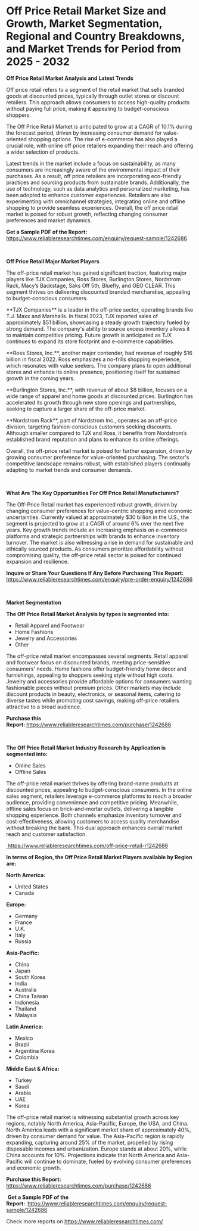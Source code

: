 <p><h1>Off Price Retail Market Size and Growth, Market Segmentation, Regional and Country Breakdowns, and Market Trends for Period from 2025 -  2032</h1></p><p><strong>Off Price Retail Market Analysis and Latest Trends</strong></p>
<p><p>Off price retail refers to a segment of the retail market that sells branded goods at discounted prices, typically through outlet stores or discount retailers. This approach allows consumers to access high-quality products without paying full price, making it appealing to budget-conscious shoppers.</p><p>The Off Price Retail Market is anticipated to grow at a CAGR of 10.1% during the forecast period, driven by increasing consumer demand for value-oriented shopping options. The rise of e-commerce has also played a crucial role, with online off price retailers expanding their reach and offering a wider selection of products. </p><p>Latest trends in the market include a focus on sustainability, as many consumers are increasingly aware of the environmental impact of their purchases. As a result, off price retailers are incorporating eco-friendly practices and sourcing products from sustainable brands. Additionally, the use of technology, such as data analytics and personalized marketing, has been adopted to enhance customer experiences. Retailers are also experimenting with omnichannel strategies, integrating online and offline shopping to provide seamless experiences. Overall, the off price retail market is poised for robust growth, reflecting changing consumer preferences and market dynamics.</p></p>
<p><strong>Get a Sample PDF of the Report:&nbsp;</strong> <a href="https://www.reliableresearchtimes.com/enquiry/request-sample/1242686?utm_campaign=3261&utm_medium=2&utm_source=Github&utm_content=ia&utm_term=11032025&utm_id=off-price-retail">https://www.reliableresearchtimes.com/enquiry/request-sample/1242686</a></p>
<p>&nbsp;</p>
<p><strong>Off Price Retail Major Market Players</strong></p>
<p><p>The off-price retail market has gained significant traction, featuring major players like TJX Companies, Ross Stores, Burlington Stores, Nordstrom Rack, Macy’s Backstage, Saks Off 5th, Bluefly, and GEO CLEAR. This segment thrives on delivering discounted branded merchandise, appealing to budget-conscious consumers.</p><p>**TJX Companies** is a leader in the off-price sector, operating brands like T.J. Maxx and Marshalls. In fiscal 2023, TJX reported sales of approximately $51 billion, showcasing a steady growth trajectory fueled by strong demand. The company's ability to source excess inventory allows it to maintain competitive pricing. Future growth is anticipated as TJX continues to expand its store footprint and e-commerce capabilities.</p><p>**Ross Stores, Inc.**, another major contender, had revenue of roughly $16 billion in fiscal 2022. Ross emphasizes a no-frills shopping experience, which resonates with value seekers. The company plans to open additional stores and enhance its online presence, positioning itself for sustained growth in the coming years.</p><p>**Burlington Stores, Inc.**, with revenue of about $8 billion, focuses on a wide range of apparel and home goods at discounted prices. Burlington has accelerated its growth through new store openings and partnerships, seeking to capture a larger share of the off-price market.</p><p>**Nordstrom Rack**, part of Nordstrom Inc., operates as an off-price division, targeting fashion-conscious customers seeking discounts. Although smaller compared to TJX and Ross, it benefits from Nordstrom’s established brand reputation and plans to enhance its online offerings.</p><p>Overall, the off-price retail market is poised for further expansion, driven by growing consumer preference for value-oriented purchasing. The sector's competitive landscape remains robust, with established players continually adapting to market trends and consumer demands.</p></p>
<p>&nbsp;</p>
<p><strong>What Are The Key Opportunities For Off Price Retail Manufacturers?</strong></p>
<p><p>The Off-Price Retail market has experienced robust growth, driven by changing consumer preferences for value-centric shopping amid economic uncertainties. Currently valued at approximately $30 billion in the U.S., the segment is projected to grow at a CAGR of around 6% over the next five years. Key growth trends include an increasing emphasis on e-commerce platforms and strategic partnerships with brands to enhance inventory turnover. The market is also witnessing a rise in demand for sustainable and ethically sourced products. As consumers prioritize affordability without compromising quality, the off-price retail sector is poised for continued expansion and resilience.</p></p>
<p><strong>Inquire or Share Your Questions If Any Before Purchasing This Report:</strong> <a href="https://www.reliableresearchtimes.com/enquiry/pre-order-enquiry/1242686?utm_campaign=3261&utm_medium=2&utm_source=Github&utm_content=ia&utm_term=11032025&utm_id=off-price-retail">https://www.reliableresearchtimes.com/enquiry/pre-order-enquiry/1242686</a></p>
<p>&nbsp;</p>
<p><strong>Market Segmentation</strong></p>
<p><strong>The Off Price Retail Market Analysis by types is segmented into:</strong></p>
<p><ul><li>Retail Apparel and Footwear</li><li>Home Fashions</li><li>Jewelry and Accessories</li><li>Other</li></ul></p>
<p><p>The off-price retail market encompasses several segments. Retail apparel and footwear focus on discounted brands, meeting price-sensitive consumers' needs. Home fashions offer budget-friendly home decor and furnishings, appealing to shoppers seeking style without high costs. Jewelry and accessories provide affordable options for consumers wanting fashionable pieces without premium prices. Other markets may include discount products in beauty, electronics, or seasonal items, catering to diverse tastes while promoting cost savings, making off-price retailers attractive to a broad audience.</p></p>
<p><strong>Purchase this Report:&nbsp;</strong><a href="https://www.reliableresearchtimes.com/purchase/1242686?utm_campaign=3261&utm_medium=2&utm_source=Github&utm_content=ia&utm_term=11032025&utm_id=off-price-retail">https://www.reliableresearchtimes.com/purchase/1242686</a></p>
<p>&nbsp;</p>
<p><strong>The Off Price Retail Market Industry Research by Application is segmented into:</strong></p>
<p><ul><li>Online Sales</li><li>Offline Sales</li></ul></p>
<p><p>The off-price retail market thrives by offering brand-name products at discounted prices, appealing to budget-conscious consumers. In the online sales segment, retailers leverage e-commerce platforms to reach a broader audience, providing convenience and competitive pricing. Meanwhile, offline sales focus on brick-and-mortar outlets, delivering a tangible shopping experience. Both channels emphasize inventory turnover and cost-effectiveness, allowing customers to access quality merchandise without breaking the bank. This dual approach enhances overall market reach and customer satisfaction.</p></p>
<p><a href="https://www.reliableresearchtimes.com/off-price-retail-r1242686?utm_campaign=3261&utm_medium=2&utm_source=Github&utm_content=ia&utm_term=11032025&utm_id=off-price-retail">&nbsp;https://www.reliableresearchtimes.com/off-price-retail-r1242686</a></p>
<p><strong>In terms of Region, the Off Price Retail Market Players available by Region are:</strong></p>
<p>
    <p> <strong> North America: </strong>
        <ul>
            <li>United States</li>
            <li>Canada</li>
        </ul>
        </p> 
    <p> <strong> Europe: </strong>
        <ul>
            <li>Germany</li>
            <li>France</li>
            <li>U.K.</li>
            <li>Italy</li>
            <li>Russia</li>
        </ul>
        </p> 
    <p> <strong> Asia-Pacific: </strong>
        <ul>
            <li>China</li>
            <li>Japan</li>
            <li>South Korea</li>
            <li>India</li>
            <li>Australia</li>
            <li>China Taiwan</li>
            <li>Indonesia</li>
            <li>Thailand</li>
            <li>Malaysia</li>
        </ul>
        </p> 
    <p> <strong> Latin America: </strong>
        <ul>
            <li>Mexico</li>
            <li>Brazil</li>
            <li>Argentina Korea</li>
            <li>Colombia</li>
        </ul>
        </p> 
    <p> <strong> Middle East & Africa: </strong>
        <ul>
            <li>Turkey</li>
            <li>Saudi</li>
            <li>Arabia</li>
            <li>UAE</li>
            <li>Korea</li>
        </ul>
    </p>
    </p>
<p><p>The off-price retail market is witnessing substantial growth across key regions, notably North America, Asia-Pacific, Europe, the USA, and China. North America leads with a significant market share of approximately 40%, driven by consumer demand for value. The Asia-Pacific region is rapidly expanding, capturing around 25% of the market, propelled by rising disposable incomes and urbanization. Europe stands at about 20%, while China accounts for 10%. Projections indicate that North America and Asia-Pacific will continue to dominate, fueled by evolving consumer preferences and economic growth.</p></p>
<p><strong>Purchase this Report: </strong><a href="https://www.reliableresearchtimes.com/purchase/1242686?utm_campaign=3261&utm_medium=2&utm_source=Github&utm_content=ia&utm_term=11032025&utm_id=off-price-retail">https://www.reliableresearchtimes.com/purchase/1242686</a></p>
<p>&nbsp;<strong>Get a Sample PDF of the Report:&nbsp;&nbsp;</strong><a href="https://www.reliableresearchtimes.com/enquiry/request-sample/1242686?utm_campaign=3261&utm_medium=2&utm_source=Github&utm_content=ia&utm_term=11032025&utm_id=off-price-retail">https://www.reliableresearchtimes.com/enquiry/request-sample/1242686</a></p>
<p><strong></strong></p>
<p>Check more reports on <a href="https://www.reliableresearchtimes.com/?utm_campaign=3261&utm_medium=2&utm_source=Github&utm_content=ia&utm_term=11032025&utm_id=off-price-retail">https://www.reliableresearchtimes.com/</a></p>